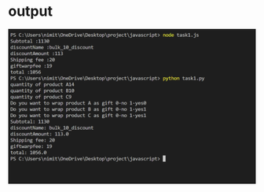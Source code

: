 # output

![bmi (820 x 360 px)](https://raw.githubusercontent.com/nibinpsreenivas/Task1/master/Screenshot%202024-02-06%20142911.png)
